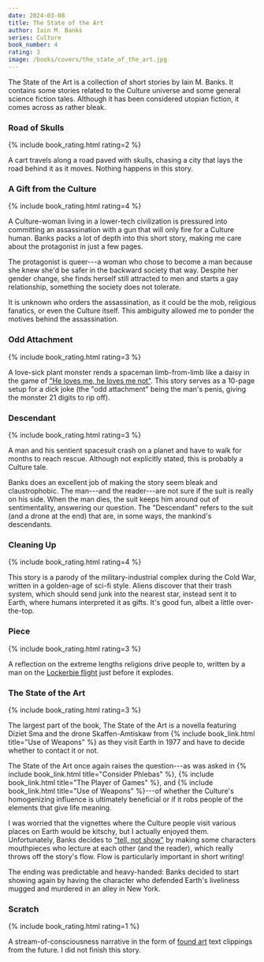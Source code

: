 ```yaml
---
date: 2024-03-08
title: The State of the Art
author: Iain M. Banks
series: Culture
book_number: 4
rating: 3
image: /books/covers/the_state_of_the_art.jpg
---
```


<span class="book-title">The State of the Art</span> is a collection of short
stories by Iain M. Banks. It contains some stories related to the Culture
universe and some general science fiction tales. Although it has been
considered utopian fiction, it comes across as rather bleak.

### Road of Skulls
{% include book_rating.html rating=2 %}

A cart travels along a road paved with skulls, chasing a city that lays the
road behind it as it moves. Nothing happens in this story.

### A Gift from the Culture
{% include book_rating.html rating=4 %}

A Culture-woman living in a lower-tech civilization is pressured into
committing an assassination with a gun that will only fire for a Culture
human. Banks packs a lot of depth into this short story, making me care about
the protagonist in just a few pages.

The protagonist is queer---a woman who chose to become a man because she knew
she'd be safer in the backward society that way. Despite her gender change,
she finds herself still attracted to men and starts a gay relationship,
something the society does not tolerate.

It is unknown who orders the assassination, as it could be the mob, religious
fanatics, or even the Culture itself. This ambiguity allowed me to ponder the
motives behind the assassination.

### Odd Attachment
{% include book_rating.html rating=3 %}

A love-sick plant monster rends a spaceman limb-from-limb like a daisy in the
game of ["He loves me, he loves me not"][daisy]. This story serves as a
10-page setup for a dick joke (the "odd attachment" being the man's penis,
giving the monster 21 digits to rip off).

[daisy]: https://en.wikipedia.org/wiki/He_loves_me..._he_loves_me_not

### Descendant
{% include book_rating.html rating=3 %}

A man and his sentient spacesuit crash on a planet and have to walk for months
to reach rescue. Although not explicitly stated, this is probably a Culture
tale.

Banks does an excellent job of making the story seem bleak and claustrophobic.
The man---and the reader---are not sure if the suit is really on his side.
When the man dies, the suit keeps him around out of sentimentality, answering
our question. The "Descendant" refers to the suit (and a drone at the end)
that are, in some ways, the mankind's descendants.

### Cleaning Up
{% include book_rating.html rating=4 %}

This story is a parody of the military-industrial complex during the Cold War,
written in a golden-age of sci-fi style. Aliens discover that their trash
system, which should send junk into the nearest star, instead sent it to
Earth, where humans interpreted it as gifts. It's good fun, albeit a little
over-the-top.

### Piece
{% include book_rating.html rating=3 %}

A reflection on the extreme lengths religions drive people to, written by a
man on the [Lockerbie flight][lockerbie] just before it explodes.

[lockerbie]: https://en.wikipedia.org/wiki/Pan_Am_Flight_103

### The State of the Art
{% include book_rating.html rating=3 %}

The largest part of the book, <span class="book-title">The State of the
Art</span> is a novella featuring Diziet Sma and the drone Skaffen-Amtiskaw
from {% include book_link.html title="Use of Weapons" %} as they visit Earth
in 1977 and have to decide whether to contact it or not.

<span class="book-title">The State of the Art</span> once again raises the
question---as was asked in {% include book_link.html title="Consider Phlebas"
%}, {% include book_link.html title="The Player of Games" %}, and {% include
book_link.html title="Use of Weapons" %}---of whether the Culture's
homogenizing influence is ultimately beneficial or if it robs people of the
elements that give life meaning.

I was worried that the vignettes where the Culture people visit various places
on Earth would be kitschy, but I actually enjoyed them. Unfortunately, Banks
decides to ["tell, not show"][sdt] by making some characters mouthpieces who
lecture at each other (and the reader), which really throws off the story's
flow. Flow is particularly important in short writing!

[sdt]: https://en.wikipedia.org/wiki/Show,_don%27t_tell

The ending was predictable and heavy-handed: Banks decided to start showing
again by having the character who defended Earth's liveliness mugged and
murdered in an alley in New York.

### Scratch
{% include book_rating.html rating=1 %}

A stream-of-consciousness narrative in the form of [found art][found_art] text
clippings from the future. I did not finish this story.

[found_art]: https://en.wikipedia.org/wiki/Found_object
